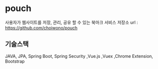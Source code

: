 # pouch 
사용자가 웹사이트를 저장, 관리, 공유 할 수 있는 북마크 서비스
저장소 url : https://github.com/choiwono/pouch

## 기술스택
JAVA, JPA, Spring Boot, Spring Security ,Vue.js ,Vuex ,Chrome Extension, Bootstrap


